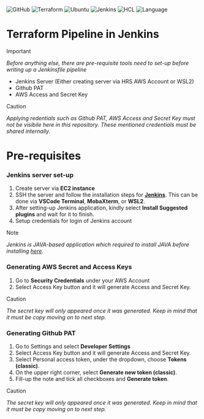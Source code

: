 ![GitHub](https://img.shields.io/badge/GitHub-Repo-181717?logo=github&logoColor=white)
![Terraform](https://img.shields.io/badge/Terraform-v1.12.2-623CE4?logo=terraform&logoColor=white)
![Ubuntu](https://img.shields.io/badge/Ubuntu-22.04%20LTS-E95420?logo=ubuntu&logoColor=white)
![Jenkins](https://img.shields.io/badge/Jenkins-v2.452+-D24939?logo=jenkins&logoColor=white)
![HCL](https://img.shields.io/badge/Language-HCL-844FBA?logo=hashicorp&logoColor=white)
![Language](https://img.shields.io/badge/Shell-Bash-4EAA25?logo=gnu-bash&logoColor=white)

# Terraform Pipeline in Jenkins
> [!IMPORTANT]
> *Before anything else, there are pre-requisite tools need to set-up before writing up a Jenkinsfile pipeline*

- Jenkins Server (Either creating server via HRS AWS Account or WSL2) 
- Github PAT
- AWS Access and Secret Key

> [!CAUTION]
> *Applying redentials such as Github PAT, AWS Access and Secret Key must not be visibile here in this repository. These mentioned credentials must be shared internally.*

# Pre-requisites

### Jenkins server set-up
1. Create server via **EC2 instance**
2. SSH the server and follow the installation steps for **[Jenkins](https://www.jenkins.io/doc/book/installing/linux/)**. This can be done via **VSCode Terminal**, **MobaXterm**, or **WSL2**. 
3. After setting-up Jenkins application, kindly select **Install Suggested plugins** and wait for it to finish.
4. Setup credentials for login of Jenkins account

> [!NOTE]
> *Jenkins is JAVA-based application which required to install JAVA before installing [here](https://www.jenkins.io/doc/book/installing/linux/#installation-of-java).*

### Generating AWS Secret and Access Keys
1. Go to **Security Credentials** under your AWS Account
2. Select Access Key button and it will generate Access and Secret Key.

> [!CAUTION]
> *The secret key will only appeared once it was generated. Keep in mind that it must be copy moving on to next step.*

### Generating Github PAT
1. Go to Settings and select **Developer Settings** 
2. Select Access Key button and it will generate Access and Secret Key.
3. Select Personal access token, under the dropdown, choose **Tokens (classic)**.
4. On the upper right corner, select **Generate new token (classic)**.
5. Fill-up the note and tick all checkboxes and **Generate token**. 

> [!CAUTION]
> *The secret key will only appeared once it was generated. Keep in mind that it must be copy moving on to next step.*
